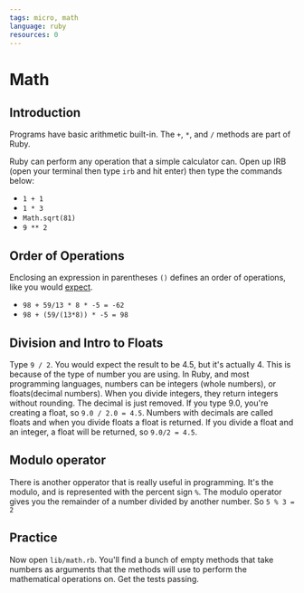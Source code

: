 ```yaml
---
tags: micro, math
language: ruby
resources: 0
---
```


# Math

## Introduction

Programs have basic arithmetic built-in. The `+`, `*`, and `/` methods are part of Ruby.

Ruby can perform any operation that a simple calculator can. Open up IRB (open your terminal then type `irb` and hit enter) then type the commands below:

* `1 + 1`
* `1 * 3`
* `Math.sqrt(81)`
* `9 ** 2`

## Order of Operations

Enclosing an expression in parentheses `()` defines an order of operations, like you would [expect](http://en.wikipedia.org/wiki/Order_of_operations).

* `98 + 59/13 * 8 * -5 = -62` 
* `98 + (59/(13*8)) * -5 = 98`

## Division and Intro to Floats

Type `9 / 2`. You would expect the result to be 4.5, but it's actually 4. This is because of the type of number you are using. In Ruby, and most programming languages, numbers can be integers (whole numbers), or floats(decimal numbers). When you divide  integers, they return integers without rounding. The decimal is just removed. If you type 9.0, you're creating a float, so  `9.0 / 2.0 = 4.5`. Numbers with decimals are called floats and when you divide floats a float is returned. If you divide a float and an integer, a float will be returned, so `9.0/2 = 4.5`.

## Modulo operator

There is another opperator that is really useful in programming. It's the modulo, and is represented with the percent sign `%`. The modulo operator gives you the remainder of a number divided by another number. So `5 % 3 = 2`

## Practice

Now open `lib/math.rb`. You'll find a bunch of empty methods that take numbers as arguments that the methods will use to perform the mathematical operations on. Get the tests passing.
